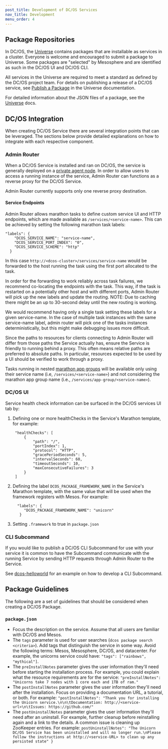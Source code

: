 ```yaml
---
post_title: Development of DC/OS Services
nav_title: Development
menu_order: 4
---
```


## <a name="universe"></a>Package Repositories

In DC/OS, the [Universe][1] contains packages that are installable as services in a cluster. Everyone is welcome and encouraged to submit a package to Universe. Some packages are "selected" by Mesosphere and are identified as such in the DC/OS UI and DC/OS CLI.

All services in the Universe are required to meet a standard as defined by the DC/OS project team. For details on publishing a release of a DC/OS service, see [Publish a Package][2] in the Universe documentation.

For detailed information about the JSON files of a package, see the [Universe][1] docs.

## <a name="dcos-integration"></a>DC/OS Integration

When creating DC/OS Service there are several integration points that can be leveraged. The sections below provide detailed explanations on how to integrate with each respective component.

### <a name="adminrouter"></a>Admin Router

When a DC/OS Service is installed and ran on DC/OS, the service is generally deployed on a [private agent node][3]. In order to allow users to access a running instance of the service, Admin Router can functions as a reverse proxy for the DC/OS Service.

Admin Router currently supports only one reverse proxy destination.

#### Service Endpoints

Admin Router allows marathon tasks to define custom service UI and HTTP endpoints, which are made available as `/services/<service-name>`. This can be achieved by setting the following marathon task labels:

```
"labels": {
    "DCOS_SERVICE_NAME": "service-name",
    "DCOS_SERVICE_PORT_INDEX": "0",
    "DCOS_SERVICE_SCHEME": "http"
  }
```

In this case `http://<dcos-cluster>/services/service-name` would be forwarded to the host running the task using the first port allocated to the task.

In order for the forwarding to work reliably across task failures, we recommend co-locating the endpoints with the task. This way, if the task is restarted on a potentially other host and with different ports, Admin Router will pick up the new labels and update the routing. NOTE: Due to caching there might be an up to 30-second delay until the new routing is working.

We would recommend having only a single task setting these labels for a given service-name.
In the case of multiple task instances with the same service-name label, admin router will pick one of the tasks instances deterministically, but this might make debugging issues more difficult.

Since the paths to resources for clients connecting to Admin Router will differ from those paths the Service actually has, ensure the Service is friendly to running behind a proxy. This often means relative paths are preferred to absolute paths. In particular, resources expected to be used by a UI should be verified to work through a proxy.

Tasks running in nested [marathon app groups](https://mesosphere.github.io/marathon/docs/application-groups.html) will be available only using their service name (i.e, `/services/<service-name>`) and not considering the marathon app group name (i.e., `/services/app-group/<service-name>`).

### <a name="dcos-ui"></a>DC/OS UI

Service health check information can be surfaced in the DC/OS services UI tab by:

1. Defining one or more healthChecks in the Service's Marathon template, for example:

        "healthChecks": [
            {
                "path": "/",
                "portIndex": 1,
                "protocol": "HTTP",
                "gracePeriodSeconds": 5,
                "intervalSeconds": 60,
                "timeoutSeconds": 10,
                "maxConsecutiveFailures": 3
            }
        ]

2. Defining the label `DCOS_PACKAGE_FRAMEWORK_NAME` in the Service's Marathon template, with the same value that will be used when the framework registers with Mesos. For example:

         "labels": {
            "DCOS_PACKAGE_FRAMEWORK_NAME": "unicorn"
          }

3. Setting `.framework` to true in `package.json`

### <a name="cli-subcommand"></a>CLI Subcommand

If you would like to publish a DC/OS CLI Subcommand for use with your service it is common to have the Subcommand communicate with the running Service by sending HTTP requests through Admin Router to the Service.

See [dcos-helloworld][6] for an example on how to develop a CLI Subcommand.

## Package Guidelines

The following are a set of guidelines that should be considered when creating a DC/OS Package.

### `package.json`

* Focus the description on the service. Assume that all users are familiar with DC/OS and Mesos.
* The `tags` parameter is used for user searches (`dcos package search <criteria>`). Add tags that distinguish the service in some way. Avoid the following terms: Mesos, Mesosphere, DC/OS, and datacenter. For example, the unicorns service could have: `"tags": ["rainbows", "mythical"]`.
* The `preInstallNotes` parameter gives the user information they'll need before starting the installation process. For example, you could explain what the resource requirements are for the service: `"preInstallNotes": "Unicorns take 7 nodes with 1 core each and 1TB of ram."`
* The `postInstallNotes` parameter gives the user information they'll need after the installation. Focus on providing a documentation URL, a tutorial, or both. For example: `"postInstallNotes": "Thank you for installing the Unicorn service.\n\n\tDocumentation: http://<service-url>\n\tIssues: https://github.com/"`
* The `postUninstallNotes` parameter gives the user information they'll need after an uninstall. For example, further cleanup before reinstalling again and a link to the details. A common issue is cleaning up ZooKeeper entries. For example: `postUninstallNotes": "The Unicorn DC/OS Service has been uninstalled and will no longer run.\nPlease follow the instructions at http://<service-URL> to clean up any persisted state" }`

 [1]: http://mesosphere.github.io/universe/
 [2]: http://mesosphere.github.io/universe/#publish-a-package-1
 [3]: /docs/1.9/administration/securing-your-cluster/
 [4]: https://github.com/mesosphere/universe
 [5]: http://mesosphere.github.io/universe/#submit-your-package
 [6]: https://github.com/mesosphere/dcos-helloworld
